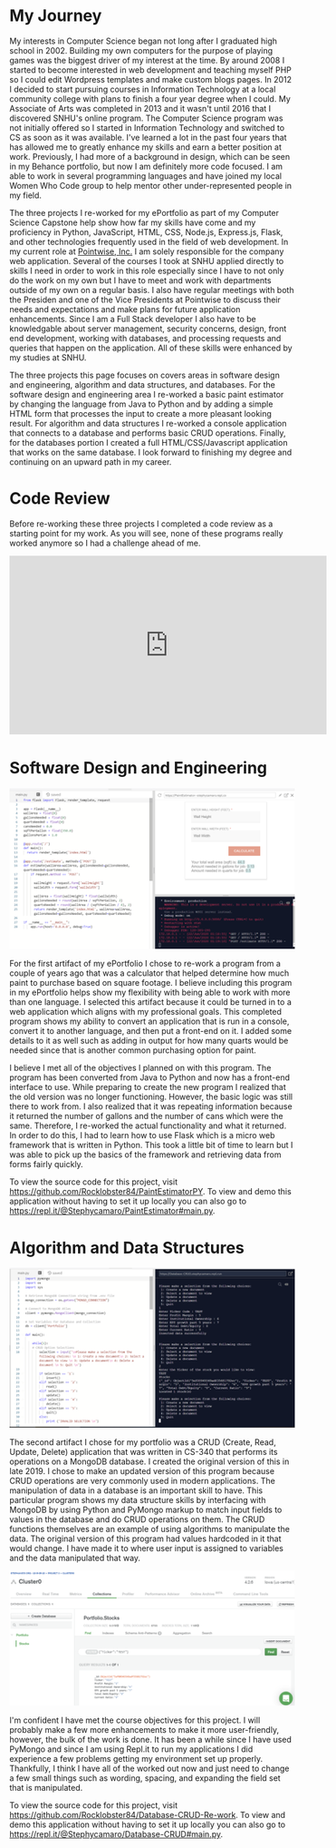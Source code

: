 # My Journey
My interests in Computer Science began not long after I graduated high school in 2002. Building my own computers for the purpose of playing games was the biggest driver of my interest at the time. By around 2008 I started to become interested in web development and teaching myself PHP so I could edit Wordpress templates and make custom blogs pages. In 2012 I decided to start pursuing courses in Information Technology at a local community college with plans to finish a four year degree when I could. My Associate of Arts was completed in 2013 and it wasn't until 2016 that I discovered SNHU's online program. The Computer Science program was not initially offered so I started in Information Technology and switched to CS as soon as it was available. I've learned a lot in the past four years that has allowed me to greatly enhance my skills and earn a better position at work. Previously, I had more of a background in design, which can be seen in my Behance portfolio, but now I am definitely more code focused. I am able to work in several programming languages and have joined my local Women Who Code group to help mentor other under-represented people in my field.

The three projects I re-worked for my ePortfolio as part of my Computer Science Capstone help show how far my skills have come and my proficiency in Python, JavaScript, HTML, CSS, Node.js, Express.js, Flask, and other technologies frequently used in the field of web development. In my current role at <a href="https://www.pointwise.com/" target="_blank" rel="noreferrer noopener">Pointwise, Inc.</a> I am solely responsible for the company web application. Several of the courses I took at SNHU applied directly to skills I need in order to work in this role especially since I have to not only do the work on my own but I have to meet and work with departments outside of my own on a regular basis. I also have regular meetings with both the Presiden and one of the Vice Presidents at Pointwise to discuss their needs and expectations and make plans for future application enhancements. Since I am a Full Stack developer I also have to be knowledgable about server management, security concerns, design, front end development, working with databases, and processing requests and queries that happen on the application. All of these skills were enhanced by my studies at SNHU. 

The three projects this page focuses on covers areas in software design and engineering, algorithm and data structures, and databases. For the software design and engineering area I re-worked a basic paint estimator by changing the language from Java to Python and by adding a simple HTML form that processes the input to create a more pleasant looking result. For algorithm and data structures I re-worked a console application that connects to a database and performs basic CRUD operations. Finally, for the databases portion I created a full HTML/CSS/Javascript application that works on the same database. I look forward to finishing my degree and continuing on an upward path in my career.

# Code Review
Before re-working these three projects I completed a code review as a starting point for my work. As you will see, none of these programs really worked anymore so I had a challenge ahead of me. 
<iframe width="560" height="315" src="https://www.youtube.com/embed/OhfPLNst_Uo" frameborder="0" allow="accelerometer; autoplay; encrypted-media; gyroscope; picture-in-picture" allowfullscreen></iframe>


# Software Design and Engineering
<img src="https://github.com/Rocklobster84/PaintEstimatorPY/blob/master/SS-Repl.PNG?raw=true" alt="Screen shot of the Paint Estimator Application from repl.it" />

For the first artifact of my ePortfolio I chose to re-work a program from a couple of years ago that was a calculator that helped determine how much paint to purchase based on square footage. I believe including this program in my ePortfolio helps show my flexibility with being able to work with more than one language. I selected this artifact because it could be turned in to a web application which aligns with my professional goals. This completed program shows my ability to convert an application that is run in a console, convert it to another language, and then put a front-end on it. I added some details to it as well such as adding in output for how many quarts would be needed since that is another common purchasing option for paint. 

I believe I met all of the objectives I planned on with this program. The program has been converted from Java to Python and now has a front-end interface to use. While preparing to create the new program I realized that the old version was no longer functioning. However, the basic logic was still there to work from. I also realized that it was repeating information because it returned the number of gallons and the number of cans which were the same. Therefore, I re-worked the actual functionality and what it returned. In order to do this, I had to learn how to use Flask which is a micro web framework that is written in Python. This took a little bit of time to learn but I was able to pick up the basics of the framework and retrieving data from forms fairly quickly.

To view the source code for this project, visit https://github.com/Rocklobster84/PaintEstimatorPY. To view and demo this application without having to set it up locally you can also go to https://repl.it/@Stephycamaro/PaintEstimator#main.py.


# Algorithm and Data Structures
<img src="https://github.com/Rocklobster84/Database-CRUD-Re-work/blob/master/SS-Replit.PNG?raw=true" alt="Screen shot of the CRUD Application from repl.it" />

The second artifact I chose for my portfolio was a CRUD (Create, Read, Update, Delete) application that was written in CS-340 that performs its operations on a MongoDB database. I created the original version of this in late 2019. I chose to make an updated version of this program because CRUD operations are very commonly used in modern applications. The manipulation of data in a database is an important skill to have. This particular program shows my data structure skills by interfacing with MongoDB by using Python and PyMongo markup to match input fields to values in the database and do CRUD operations on them. The CRUD functions themselves are an example of using algorithms to manipulate the data. The original version of this program had values hardcoded in it that would change. I have made it to where user input is assigned to variables and the data manipulated that way. 

<img src="https://github.com/Rocklobster84/Database-CRUD-Re-work/blob/master/SS-MongoDB.PNG?raw=true" alt="Screen shot of the TEST entry in MongoDB Atlas" />

I'm confident I have met the course objectives for this project. I will probably make a few more enhancements to make it more user-friendly, however, the bulk of the work is done. It has been a while since I have used PyMongo and since I am using Repl.it to run my applications I did experience a few problems getting my environment set up properly. Thankfully, I think I have all of the worked out now and just need to change a few small things such as wording, spacing, and expanding the field set that is manipulated.

To view the source code for this project, visit https://github.com/Rocklobster84/Database-CRUD-Re-work. To view and demo this application without having to set it up locally you can also go to https://repl.it/@Stephycamaro/Database-CRUD#main.py.

